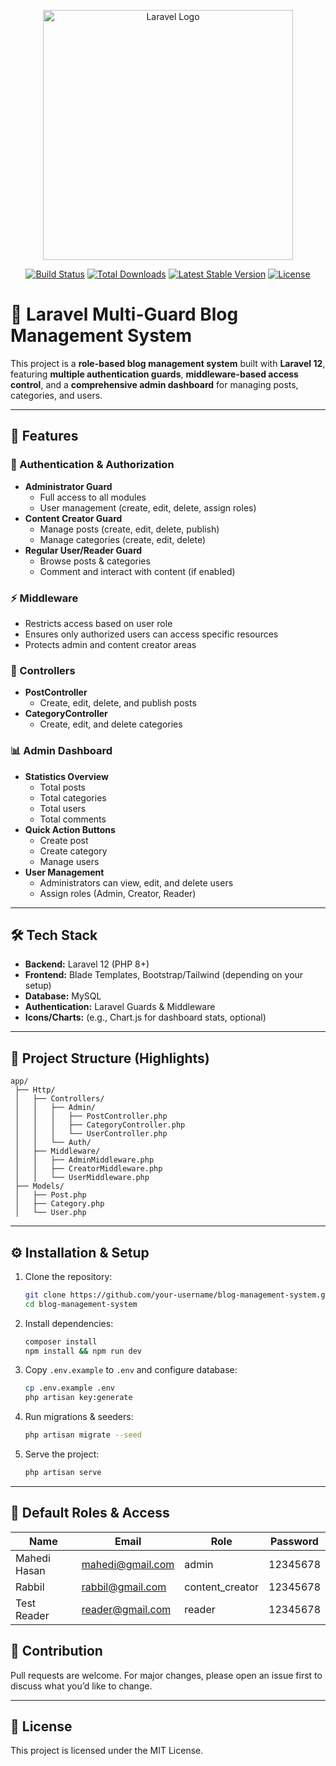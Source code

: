 <p align="center"><a href="https://laravel.com" target="_blank"><img src="https://raw.githubusercontent.com/laravel/art/master/logo-lockup/5%20SVG/2%20CMYK/1%20Full%20Color/laravel-logolockup-cmyk-red.svg" width="400" alt="Laravel Logo"></a></p>

<p align="center">
<a href="https://github.com/laravel/framework/actions"><img src="https://github.com/laravel/framework/workflows/tests/badge.svg" alt="Build Status"></a>
<a href="https://packagist.org/packages/laravel/framework"><img src="https://img.shields.io/packagist/dt/laravel/framework" alt="Total Downloads"></a>
<a href="https://packagist.org/packages/laravel/framework"><img src="https://img.shields.io/packagist/v/laravel/framework" alt="Latest Stable Version"></a>
<a href="https://packagist.org/packages/laravel/framework"><img src="https://img.shields.io/packagist/l/laravel/framework" alt="License"></a>
</p>

# 📰 Laravel Multi-Guard Blog Management System

This project is a **role-based blog management system** built with **Laravel 12**, featuring **multiple authentication guards**, **middleware-based access control**, and a **comprehensive admin dashboard** for managing posts, categories, and users.

---

## 🚀 Features

### 🔐 Authentication & Authorization
- **Administrator Guard**
  - Full access to all modules
  - User management (create, edit, delete, assign roles)
- **Content Creator Guard**
  - Manage posts (create, edit, delete, publish)
  - Manage categories (create, edit, delete)
- **Regular User/Reader Guard**
  - Browse posts & categories
  - Comment and interact with content (if enabled)

### ⚡ Middleware
- Restricts access based on user role
- Ensures only authorized users can access specific resources
- Protects admin and content creator areas

### 📂 Controllers
- **PostController**
  - Create, edit, delete, and publish posts
- **CategoryController**
  - Create, edit, and delete categories

### 📊 Admin Dashboard
- **Statistics Overview**
  - Total posts
  - Total categories
  - Total users
  - Total comments
- **Quick Action Buttons**
  - Create post
  - Create category
  - Manage users
- **User Management**
  - Administrators can view, edit, and delete users
  - Assign roles (Admin, Creator, Reader)

---

## 🛠️ Tech Stack
- **Backend:** Laravel 12 (PHP 8+)
- **Frontend:** Blade Templates, Bootstrap/Tailwind (depending on your setup)
- **Database:** MySQL
- **Authentication:** Laravel Guards & Middleware
- **Icons/Charts:** (e.g., Chart.js for dashboard stats, optional)

---

## 📂 Project Structure (Highlights)

```
app/
 ├── Http/
 │   ├── Controllers/
 │   │   ├── Admin/
 │   │   │   ├── PostController.php
 │   │   │   ├── CategoryController.php
 │   │   │   └── UserController.php
 │   │   └── Auth/
 │   ├── Middleware/
 │   │   ├── AdminMiddleware.php
 │   │   ├── CreatorMiddleware.php
 │   │   └── UserMiddleware.php
 ├── Models/
 │   ├── Post.php
 │   ├── Category.php
 │   └── User.php
```

---

## ⚙️ Installation & Setup

1. Clone the repository:
   ```bash
   git clone https://github.com/your-username/blog-management-system.git
   cd blog-management-system
   ```

2. Install dependencies:
   ```bash
   composer install
   npm install && npm run dev
   ```

3. Copy `.env.example` to `.env` and configure database:
   ```bash
   cp .env.example .env
   php artisan key:generate
   ```

4. Run migrations & seeders:
   ```bash
   php artisan migrate --seed
   ```

5. Serve the project:
   ```bash
   php artisan serve
   ```

---

## 👥 Default Roles & Access
| Name         | Email                                       | Role             | Password |
| ------------ | ------------------------------------------- | ---------------- | -------- |
| Mahedi Hasan | [mahedi@gmail.com](mailto:mahedi@gmail.com) | admin            | 12345678 |
| Rabbil       | [rabbil@gmail.com](mailto:rabbil@gmail.com) | content\_creator | 12345678 |
| Test Reader  | [reader@gmail.com](mailto:reader@gmail.com) | reader           | 12345678 |



## 🤝 Contribution
Pull requests are welcome. For major changes, please open an issue first to discuss what you’d like to change.

---

## 📜 License
This project is licensed under the MIT License.

